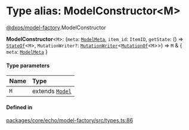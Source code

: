 # Type alias: ModelConstructor<M\>

[@dxos/model-factory](../modules/dxos_model_factory.md).ModelConstructor

 **ModelConstructor**<`M`\>: (`meta`: [`ModelMeta`](dxos_model_factory.ModelMeta.md), `item_id`: `ItemID`, `getState`: () => [`StateOf`](dxos_model_factory.StateOf.md)<`M`\>, `MutationWriter?`: [`MutationWriter`](dxos_model_factory.MutationWriter.md)<[`MutationOf`](dxos_model_factory.MutationOf.md)<`M`\>\>) => `M` & { `meta`: [`ModelMeta`](dxos_model_factory.ModelMeta.md)  }

#### Type parameters

| Name | Type |
| :------ | :------ |
| `M` | extends [`Model`](../classes/dxos_model_factory.Model.md) |

#### Defined in

[packages/core/echo/model-factory/src/types.ts:86](https://github.com/dxos/dxos/blob/main/packages/core/echo/model-factory/src/types.ts#L86)
